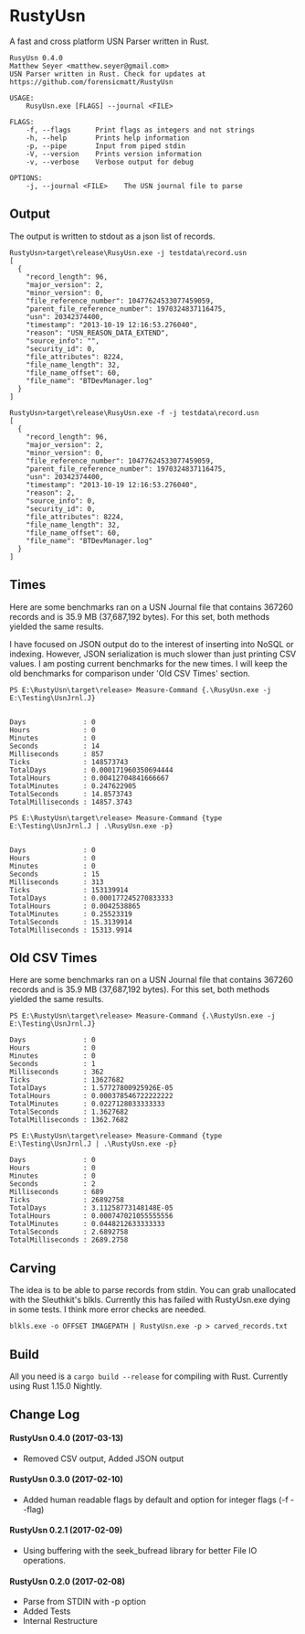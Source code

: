 # RustyUsn
A fast and cross platform USN Parser written in Rust.

```
RusyUsn 0.4.0
Matthew Seyer <matthew.seyer@gmail.com>
USN Parser written in Rust. Check for updates at https://github.com/forensicmatt/RustyUsn

USAGE:
    RusyUsn.exe [FLAGS] --journal <FILE>

FLAGS:
    -f, --flags      Print flags as integers and not strings
    -h, --help       Prints help information
    -p, --pipe       Input from piped stdin
    -V, --version    Prints version information
    -v, --verbose    Verbose output for debug

OPTIONS:
    -j, --journal <FILE>    The USN journal file to parse
```

## Output
The output is written to stdout as a json list of records.

```
RustyUsn>target\release\RusyUsn.exe -j testdata\record.usn
[
  {
    "record_length": 96,
    "major_version": 2,
    "minor_version": 0,
    "file_reference_number": 10477624533077459059,
    "parent_file_reference_number": 1970324837116475,
    "usn": 20342374400,
    "timestamp": "2013-10-19 12:16:53.276040",
    "reason": "USN_REASON_DATA_EXTEND",
    "source_info": "",
    "security_id": 0,
    "file_attributes": 8224,
    "file_name_length": 32,
    "file_name_offset": 60,
    "file_name": "BTDevManager.log"
  }
]

RustyUsn>target\release\RusyUsn.exe -f -j testdata\record.usn
[
  {
    "record_length": 96,
    "major_version": 2,
    "minor_version": 0,
    "file_reference_number": 10477624533077459059,
    "parent_file_reference_number": 1970324837116475,
    "usn": 20342374400,
    "timestamp": "2013-10-19 12:16:53.276040",
    "reason": 2,
    "source_info": 0,
    "security_id": 0,
    "file_attributes": 8224,
    "file_name_length": 32,
    "file_name_offset": 60,
    "file_name": "BTDevManager.log"
  }
]

```
## Times
Here are some benchmarks ran on a USN Journal file that contains 367260 records and is 35.9 MB (37,687,192 bytes). For this set, both methods yielded the same results.

I have focused on JSON output do to the interest of inserting into NoSQL or indexing. However, JSON serialization is much slower than just printing CSV values. I am posting current benchmarks for the new times. I will keep the old benchmarks for comparison under 'Old CSV Times' section.

```
PS E:\RustyUsn\target\release> Measure-Command {.\RusyUsn.exe -j E:\Testing\UsnJrnl.J}


Days              : 0
Hours             : 0
Minutes           : 0
Seconds           : 14
Milliseconds      : 857
Ticks             : 148573743
TotalDays         : 0.000171960350694444
TotalHours        : 0.00412704841666667
TotalMinutes      : 0.247622905
TotalSeconds      : 14.8573743
TotalMilliseconds : 14857.3743
```

```
PS E:\RustyUsn\target\release> Measure-Command {type E:\Testing\UsnJrnl.J | .\RusyUsn.exe -p}


Days              : 0
Hours             : 0
Minutes           : 0
Seconds           : 15
Milliseconds      : 313
Ticks             : 153139914
TotalDays         : 0.000177245270833333
TotalHours        : 0.0042538865
TotalMinutes      : 0.25523319
TotalSeconds      : 15.3139914
TotalMilliseconds : 15313.9914
```

## Old CSV Times
Here are some benchmarks ran on a USN Journal file that contains 367260 records and is 35.9 MB (37,687,192 bytes). For this set, both methods yielded the same results.

```
PS E:\RustyUsn\target\release> Measure-Command {.\RustyUsn.exe -j E:\Testing\UsnJrnl.J}

Days              : 0
Hours             : 0
Minutes           : 0
Seconds           : 1
Milliseconds      : 362
Ticks             : 13627682
TotalDays         : 1.57727800925926E-05
TotalHours        : 0.000378546722222222
TotalMinutes      : 0.0227128033333333
TotalSeconds      : 1.3627682
TotalMilliseconds : 1362.7682
```

```
PS E:\RustyUsn\target\release> Measure-Command {type E:\Testing\UsnJrnl.J | .\RustyUsn.exe -p}

Days              : 0
Hours             : 0
Minutes           : 0
Seconds           : 2
Milliseconds      : 689
Ticks             : 26892758
TotalDays         : 3.11258773148148E-05
TotalHours        : 0.000747021055555556
TotalMinutes      : 0.0448212633333333
TotalSeconds      : 2.6892758
TotalMilliseconds : 2689.2758
```

## Carving
The idea is to be able to parse records from stdin. You can grab unallocated with the Sleuthkit's blkls. Currently this has failed with RustyUsn.exe dying in some tests. I think more error checks are needed.
```
blkls.exe -o OFFSET IMAGEPATH | RustyUsn.exe -p > carved_records.txt
```

## Build
All you need is a ```cargo build --release``` for compiling with Rust. Currently using Rust 1.15.0 Nightly.

## Change Log
#### RustyUsn 0.4.0 (2017-03-13)
- Removed CSV output, Added JSON output

#### RustyUsn 0.3.0 (2017-02-10)
- Added human readable flags by default and option for integer flags (-f --flag)

#### RustyUsn 0.2.1 (2017-02-09)
- Using buffering with the seek_bufread library for better File IO operations.

#### RustyUsn 0.2.0 (2017-02-08)
- Parse from STDIN with -p option
- Added Tests
- Internal Restructure
